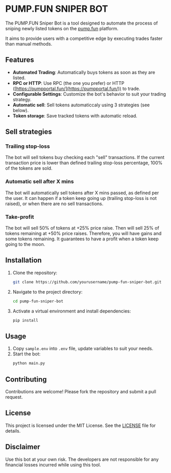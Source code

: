 # PUMP.FUN SNIPER BOT

The PUMP.FUN Sniper Bot is a tool designed to automate the process of sniping newly listed tokens on the [pump.fun](https://pump.fun) platform.

It aims to provide users with a competitive edge by executing trades faster than manual methods.

## Features

- **Automated Trading**: Automatically buys tokens as soon as they are listed.
- **RPC or HTTP**: Use RPC (the one you prefer) or HTTP ([https://pumpportal.fun/](https://pumpportal.fun/)) to trade.
- **Configurable Settings**: Customize the bot's behavior to suit your trading strategy.
- **Automatic sell**: Sell tokens automaticcaly using 3 strategies (see below).
- **Token storage**: Save tracked tokens with automatic reload.

## Sell strategies

### Trailing stop-loss

The bot will sell tokens buy checking each "sell" transactions. If the current transaction price is lower than defined trailing stop-loss percentage, 100% of the tokens are sold.

### Automatic sell after X mins

The bot will automatically sell tokens after X mins passed, as defined per the user.
It can happen if a token keep going up (trailing stop-loss is not raised), or when there are no sell transactions.

### Take-profit

The bot will sell 50% of tokens at +25% price raise. Then will sell 25% of tokens remaining at +50% price raises.
Therefore, you will have gains and some tokens remaining.
It guarantees to have a profit when a token keep going to the moon.

## Installation

1. Clone the repository:
    ```bash
    git clone https://github.com/yourusername/pump-fun-sniper-bot.git
    ```
2. Navigate to the project directory:
    ```bash
    cd pump-fun-sniper-bot
    ```
3. Activate a virtual environment and install dependencies:
    ```bash
    pip install
    ```

## Usage

1. Copy `sample.env` into `.env` file, update variables to suit your needs.
2. Start the bot:
    ```bash
    python main.py
    ```

## Contributing

Contributions are welcome! Please fork the repository and submit a pull request.

## License

This project is licensed under the MIT License. See the [LICENSE](LICENSE.txt) file for details.

## Disclaimer

Use this bot at your own risk. The developers are not responsible for any financial losses incurred while using this tool.